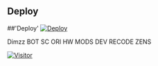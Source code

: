 ## Deploy


##'Deploy'
[![Deploy](https://www.herokucdn.com/deploy/button.svg)](https://heroku.com/deploy?template=https://github.com/Dimzzporject/DIMZZ-BOT/)



Dimzz BOT 
SC ORI HW MODS DEV
 RECODE ZENS


<a href="https://visitor-badge.glitch.me/badge?page_id=Dimzzporject/Dimzz-BOT"><img title="Visitor" src="https://visitor-badge.glitch.me/badge?page_id=Dimzzporject/Dimzz-BOT"></a>
